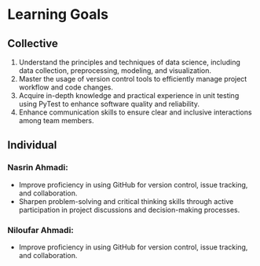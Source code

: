 # Learning Goals

## Collective

1. Understand the principles and techniques of data science, including data collection, preprocessing, modeling, and visualization.
2. Master the usage of version control tools to efficiently manage project workflow and code changes.
3. Acquire in-depth knowledge and practical experience in unit testing using PyTest to enhance software quality and reliability.
4. Enhance communication skills to ensure clear and inclusive interactions among team members.

## Individual

### Nasrin Ahmadi:

- Improve proficiency in using GitHub for version control, issue tracking, and collaboration.
- Sharpen problem-solving and critical thinking skills through active participation in project discussions and decision-making processes.

### Niloufar Ahmadi:

- Improve proficiency in using GitHub for version control, issue tracking, and collaboration.
